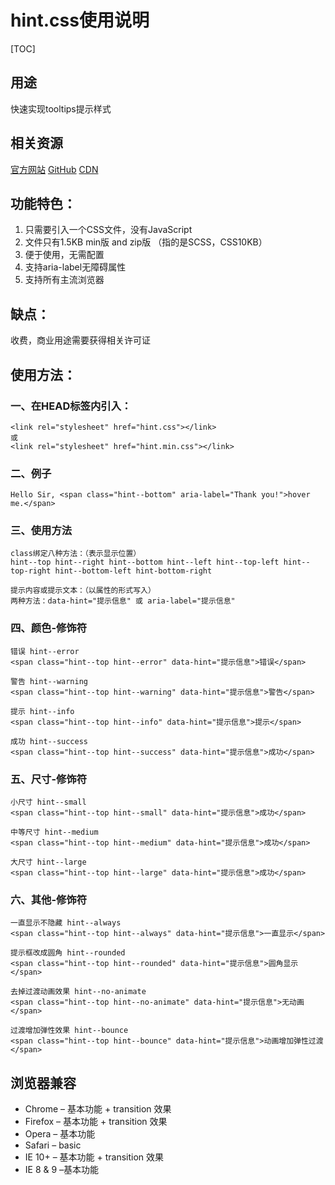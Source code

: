 # hint.css使用说明

[TOC]

## 用途

快速实现tooltips提示样式

## 相关资源

[官方网站](http://kushagragour.in/lab/hint/)
[GitHub](https://github.com/chinchang/hint.css)
[CDN](https://cdnjs.com/libraries/hint.css)

## 功能特色：

1. 只需要引入一个CSS文件，没有JavaScript
2. 文件只有1.5KB min版 and zip版 （指的是SCSS，CSS10KB）
3. 便于使用，无需配置
4. 支持aria-label无障碍属性
5. 支持所有主流浏览器

## 缺点：

收费，商业用途需要获得相关许可证

## 使用方法：

### 一、在HEAD标签内引入：

```
<link rel="stylesheet" href="hint.css"></link>
或
<link rel="stylesheet" href="hint.min.css"></link>
```
### 二、例子

```
Hello Sir, <span class="hint--bottom" aria-label="Thank you!">hover me.</span>
```
### 三、使用方法

```
class绑定八种方法：（表示显示位置）
hint--top hint--right hint--bottom hint--left hint--top-left hint--top-right hint--bottom-left hint-bottom-right

提示内容或提示文本：（以属性的形式写入）
两种方法：data-hint="提示信息" 或 aria-label="提示信息"
``` 
### 四、颜色-修饰符

```
错误 hint--error
<span class="hint--top hint--error" data-hint="提示信息">错误</span>

警告 hint--warning
<span class="hint--top hint--warning" data-hint="提示信息">警告</span>

提示 hint--info
<span class="hint--top hint--info" data-hint="提示信息">提示</span>

成功 hint--success
<span class="hint--top hint--success" data-hint="提示信息">成功</span>
```
### 五、尺寸-修饰符

```
小尺寸 hint--small
<span class="hint--top hint--small" data-hint="提示信息">成功</span>

中等尺寸 hint--medium
<span class="hint--top hint--medium" data-hint="提示信息">成功</span>

大尺寸 hint--large
<span class="hint--top hint--large" data-hint="提示信息">成功</span>
```
### 六、其他-修饰符

```
一直显示不隐藏 hint--always
<span class="hint--top hint--always" data-hint="提示信息">一直显示</span>

提示框改成圆角 hint--rounded
<span class="hint--top hint--rounded" data-hint="提示信息">圆角显示</span>

去掉过渡动画效果 hint--no-animate
<span class="hint--top hint--no-animate" data-hint="提示信息">无动画</span>

过渡增加弹性效果 hint--bounce
<span class="hint--top hint--bounce" data-hint="提示信息">动画增加弹性过渡</span>
```

## 浏览器兼容

* Chrome – 基本功能 + transition 效果
* Firefox – 基本功能 + transition 效果
* Opera – 基本功能
* Safari – basic
* IE 10+ – 基本功能 + transition 效果
* IE 8 & 9 –基本功能



